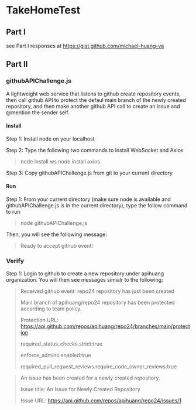 # TakeHomeTest
## Part I
see Part I responses at https://gist.github.com/michael-huang-va

## Part II

### githubAPIChallenge.js 
A lightweight web service that listens to github create repository events,
then call github API to protect the defaul main branch of the newly created
repository, and then make another github API call to create an issue and @mention
the sender self.

#### Install
Step 1: Install node on your localhost

Step 2: Type the following two commands to install WebSocket and Axios
>  node install ws
>  node install axios

Step 3: Copy githubAPIChallenge.js from git to your current directory

#### Run
Step 1: From your current directory (make sure node is available and githubAPIChallenge.js is in the current directory), type the follow command to run
>  node githubAPIChallenge.js

Then, you will see the following message:
>    Ready to accept github event!

### Verify
Step 1: Login to github to create a new repository under apihuang organization. You will then see messages simialr to the following:

> Received github event: repo24 repository has just been created
>
> Main branch of apihuang/repo24 repository has been protected according to team policy.
> 
> Protection URL: https://api.github.com/repos/apihuang/repo24/branches/main/protection
> 
> required_status_checks.strict:true
> 
> enforce_admins.enabled:true
> 
> required_pull_request_reviews.require_code_owner_reviews:true



> An issue has been created for a newly created repository.
>
> Issue title: An Issue for Newly Created Repository
> 
> Issue URL: https://api.github.com/repos/apihuang/repo24/issues/1
